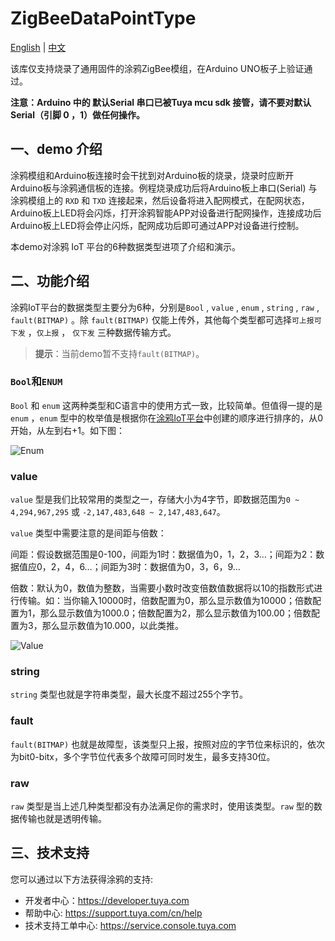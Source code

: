 # ZigBeeDataPointType

[English](./README.md) | [中文](./README_zh.md) 

该库仅支持烧录了通用固件的涂鸦ZigBee模组，在Arduino UNO板子上验证通过。

**注意：Arduino 中的 默认Serial 串口已被Tuya mcu sdk 接管，请不要对默认Serial（引脚 0 ，1）做任何操作。** 

## 一、demo 介绍

涂鸦模组和Arduino板连接时会干扰到对Arduino板的烧录，烧录时应断开Arduino板与涂鸦通信板的连接。例程烧录成功后将Arduino板上串口(Serial) 与 涂鸦模组上的 `RXD` 和 `TXD` 连接起来，然后设备将进入配网模式，在配网状态，Arduino板上LED将会闪烁，打开涂鸦智能APP对设备进行配网操作，连接成功后Arduino板上LED将会停止闪烁，配网成功后即可通过APP对设备进行控制。

本demo对涂鸦 IoT 平台的6种数据类型进项了介绍和演示。

## 二、功能介绍 

涂鸦IoT平台的数据类型主要分为6种，分别是`Bool` , `value` , `enum` , `string` , `raw` , `fault(BITMAP)` 。除 `fault(BITMAP)` 仅能上传外，其他每个类型都可选择`可上报可下发` ，`仅上报` ， `仅下发` 三种数据传输方式。 

> **提示**：当前demo暂不支持`fault(BITMAP)`。

### `Bool`和`ENUM`

`Bool` 和 `enum` 这两种类型和C语言中的使用方式一致，比较简单。但值得一提的是`enum` ，`enum` 型中的枚举值是根据你在[涂鸦IoT平台](https://iot.tuya.com/?_source=97c44038fafc20e9c8dd5fdb508cc9c2)中创建的顺序进行排序的，从0开始，从左到右+1。如下图：

![Enum](https://images.tuyacn.com/smart/Hardware_Developer/zigbee_Arduino/Enum.png)

### value 

`value` 型是我们比较常用的类型之一，存储大小为4字节，即数据范围为`0 ~ 4,294,967,295` 或 `-2,147,483,648 ~ 2,147,483,647`。

`value` 类型中需要注意的是间距与倍数：

间距：假设数据范围是0-100，间距为1时：数据值为0，1，2，3…；间距为2：数据值应0，2，4，6…；间距为3时：数据值为0，3，6，9…

倍数：默认为0，数值为整数，当需要小数时改变倍数值数据将以10的指数形式进行传输。如：当你输入10000时，倍数配置为0，那么显示数值为10000；倍数配置为1，那么显示数值为1000.0；倍数配置为2，那么显示数值为100.00；倍数配置为3，那么显示数值为10.000，以此类推。

![Value](https://images.tuyacn.com/smart/Hardware_Developer/zigbee_Arduino/Value.png)

### string 

`string` 类型也就是字符串类型，最大长度不超过255个字节。

### fault 
`fault(BITMAP)`  也就是故障型，该类型只上报，按照对应的字节位来标识的，依次为bit0-bitx，多个字节位代表多个故障可同时发生，最多支持30位。
### raw 
`raw` 类型是当上述几种类型都没有办法满足你的需求时，使用该类型。`raw` 型的数据传输也就是透明传输。



## 三、技术支持

您可以通过以下方法获得涂鸦的支持:

- 开发者中心：https://developer.tuya.com
- 帮助中心: https://support.tuya.com/cn/help
- 技术支持工单中心: https://service.console.tuya.com 